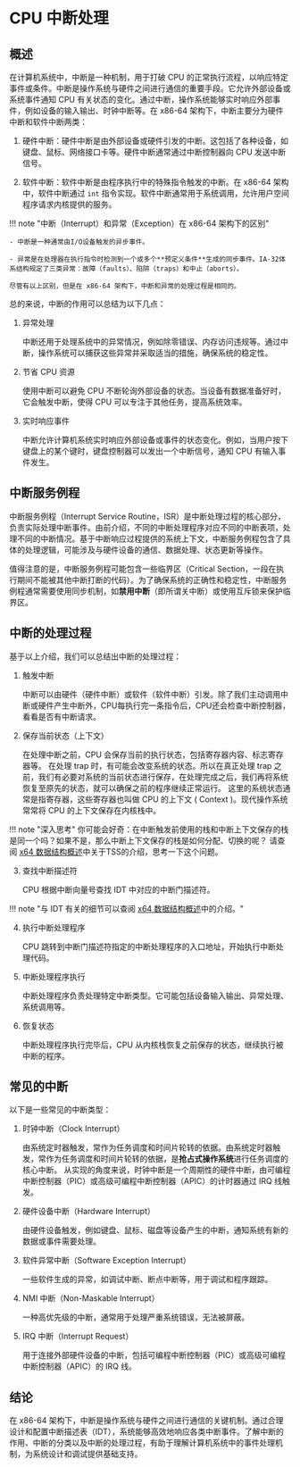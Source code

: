 # CPU 中断处理

## 概述

在计算机系统中，中断是一种机制，用于打破 CPU 的正常执行流程，以响应特定事件或条件。中断是操作系统与硬件之间进行通信的重要手段。它允许外部设备或系统事件通知 CPU 有关状态的变化。通过中断，操作系统能够实时响应外部事件，例如设备的输入输出、时钟中断等。在 x86-64 架构下，中断主要分为硬件中断和软件中断两类：

1. 硬件中断：硬件中断是由外部设备或硬件引发的中断。这包括了各种设备，如键盘、鼠标、网络接口卡等。硬件中断通常通过中断控制器向 CPU 发送中断信号。

2. 软件中断：软件中断是由程序执行中的特殊指令触发的中断。在 x86-64 架构中，软件中断通过 `int` 指令实现。软件中断通常用于系统调用，允许用户空间程序请求内核提供的服务。

!!! note "中断（Interrupt）和异常（Exception）在 x86-64 架构下的区别"

    - 中断是一种通常由I/O设备触发的异步事件。

    - 异常是在处理器在执行指令时检测到一个或多个**预定义条件**生成的同步事件。IA-32体系结构规定了三类异常：故障（faults）、陷阱（traps）和中止（aborts）。

    尽管有以上区别，但是在 x86-64 架构下，中断和异常的处理过程是相同的。

总的来说，中断的作用可以总结为以下几点：

1. 异常处理

    中断还用于处理系统中的异常情况，例如除零错误、内存访问违规等。通过中断，操作系统可以捕获这些异常并采取适当的措施，确保系统的稳定性。

2. 节省 CPU 资源

    使用中断可以避免 CPU 不断轮询外部设备的状态。当设备有数据准备好时，它会触发中断，使得 CPU 可以专注于其他任务，提高系统效率。

3. 实时响应事件

    中断允许计算机系统实时响应外部设备或事件的状态变化。例如，当用户按下键盘上的某个键时，键盘控制器可以发出一个中断信号，通知 CPU 有输入事件发生。

## 中断服务例程

中断服务例程（Interrupt Service Routine，ISR）是中断处理过程的核心部分，负责实际处理中断事件。由前介绍，不同的中断处理程序对应不同的中断表项，处理不同的中断情况。基于中断响应过程提供的系统上下文，中断服务例程包含了具体的处理逻辑，可能涉及与硬件设备的通信、数据处理、状态更新等操作。

值得注意的是，中断服务例程可能包含一些临界区（Critical Section，一段在执行期间不能被其他中断打断的代码）。为了确保系统的正确性和稳定性，中断服务例程通常需要使用同步机制，如**禁用中断**（即所谓关中断）或使用互斥锁来保护临界区。

## 中断的处理过程

基于以上介绍，我们可以总结出中断的处理过程：

1. 触发中断

    中断可以由硬件（硬件中断）或软件（软件中断）引发。除了我们主动调用中断或硬件产生中断外，CPU每执行完一条指令后，CPU还会检查中断控制器，看看是否有中断请求。

2. 保存当前状态（上下文）

    在处理中断之前，CPU 会保存当前的执行状态，包括寄存器内容、标志寄存器等。
    在处理 trap 时，有可能会改变系统的状态。所以在真正处理 trap 之前，我们有必要对系统的当前状态进行保存，在处理完成之后，我们再将系统恢复至原先的状态，就可以确保之前的程序继续正常运行。
    这里的系统状态通常是指寄存器，这些寄存器也叫做 CPU 的上下文 ( Context )。现代操作系统常常将 CPU 的上下文保存在内核栈中。

!!! note "深入思考"
    你可能会好奇：在中断触发前使用的栈和中断上下文保存的栈是同一个吗？如果不是，那么中断上下文保存的栈是如何分配、切换的呢？
    请查阅 [x64 数据结构概述](./structures.md)中关于TSS的介绍，思考一下这个问题。

3. 查找中断描述符

    CPU 根据中断向量号查找 IDT 中对应的中断门描述符。

!!! note "与 IDT 有关的细节可以查阅 [x64 数据结构概述](./structures.md)中的介绍。"

4. 执行中断处理程序

    CPU 跳转到中断门描述符指定的中断处理程序的入口地址，开始执行中断处理代码。

5. 中断处理程序执行

    中断处理程序负责处理特定中断类型。它可能包括设备输入输出、异常处理、系统调用等。

6. 恢复状态

    中断处理程序执行完毕后，CPU 从内核栈恢复之前保存的状态，继续执行被中断的程序。

## 常见的中断

以下是一些常见的中断类型：

1. 时钟中断（Clock Interrupt）

    由系统定时器触发，常作为任务调度和时间片轮转的依据。由系统定时器触发，常作为任务调度和时间片轮转的依据，是**抢占式操作系统**进行任务调度的核心中断。
    从实现的角度来说，时钟中断是一个周期性的硬件中断，由可编程中断控制器（PIC）或高级可编程中断控制器（APIC）的计时器通过 IRQ 线触发。

2. 硬件设备中断（Hardware Interrupt）

    由硬件设备触发，例如键盘、鼠标、磁盘等设备产生的中断，通知系统有新的数据或事件需要处理。

3. 软件异常中断（Software Exception Interrupt）

    一些软件生成的异常，如调试中断、断点中断等，用于调试和程序跟踪。

4. NMI 中断（Non-Maskable Interrupt）

    一种高优先级的中断，通常用于处理严重系统错误，无法被屏蔽。

5. IRQ 中断（Interrupt Request）

    用于连接外部硬件设备的中断，包括可编程中断控制器（PIC）或高级可编程中断控制器（APIC）的 IRQ 线。

## 结论

在 x86-64 架构下，中断是操作系统与硬件之间进行通信的关键机制。通过合理设计和配置中断描述表（IDT），系统能够高效地响应各类中断事件。了解中断的作用、中断的分类以及中断的处理过程，有助于理解计算机系统中的事件处理机制，为系统设计和调试提供基础支持。
